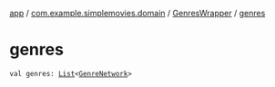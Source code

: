[app](../../index.md) / [com.example.simplemovies.domain](../index.md) / [GenresWrapper](index.md) / [genres](./genres.md)

# genres

`val genres: `[`List`](https://kotlinlang.org/api/latest/jvm/stdlib/kotlin.collections/-list/index.html)`<`[`GenreNetwork`](../-genre-network/index.md)`>`